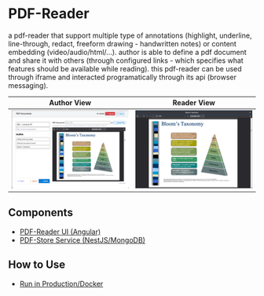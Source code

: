 # PDF-Reader

a pdf-reader that support multiple type of annotations (highlight, underline, line-through, redact, freeform drawing - handwritten notes) or content embedding (video/audio/html/...). author is able to define a pdf document and share it with others (through configured links - which specifies what features should be available while reading). this pdf-reader can be used through iframe and interacted programatically through its api (browser messaging).

| __Author View__ | __Reader View__ |
|:--:|:--:|
| <img src="./screenshots/author-view.png" alt="Author View" width="320"/> | <img src="./screenshots/reader-view.png" alt="Reader View" width="320"/> |


## Components
- [PDF-Reader UI (Angular)](./pdf-reader/README.md)
- [PDF-Store Service (NestJS/MongoDB)](./pdf-store/README.md)

## How to Use
- [Run in Production/Docker](./pdf-store/README.md)